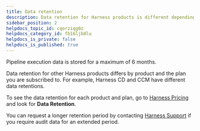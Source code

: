 ```yaml
---
title: Data retention
description: Data retention for Harness products is different depending on the Harness product and plan you are using.
sidebar_position: 2
helpdocs_topic_id: cqorziqg0z
helpdocs_category_id: fb16ljb8lu
helpdocs_is_private: false
helpdocs_is_published: true
---
```


Pipeline execution data is stored for a maximum of 6 months.

Data retention for other Harness products differs by product and the plan you are subscribed to. For example, Harness CD and CCM have different data retentions.

To see the data retention for each product and plan, go to [Harness Pricing](https://harness.io/pricing/?module=cd) and look for **Data Retention**.

You can request a longer retention period by contacting [Harness Support](mailto:support@harness.io) if you require audit data for an extended period.
